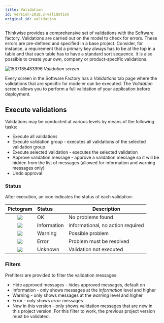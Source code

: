 ```yaml
---
title: Validation
id: version-2018.2-validation
original_id: validation
---
```


Thinkwise provides a comprehensive set of validations with the Software factory. Validations are carried out on the model to check for errors. These errors are pre-defined and specified in a base project. Consider, for instance, a requirement that a primary key always has to be at the top in a table and that each table has to have a standard sort sequence. It is also possible to create your own, company or product-specific validations.

![
1537185483996](../assets/sf/1537185483996.png)
*Validation screen*

Every screen in the Software Factory has a *Validations* tab page where the validations that are specific for modeler can be executed. The *Validation* screen allows you to perform a full validation of your application before deployment.

## Execute validations

Validations may be conducted at various levels by means of the following tasks:

- Execute all validations
- Execute validation group - executes all validations of the selected validation group
- Execute selected validation - executes the selected validation
- Approve validation message - approve a validation message so it will be hidden from the list of messages (allowed for information and warning messages only)
- Undo approval 

### Status

After execution, an icon indicates the status of each validation:

|           Pictogram            | Status      | Description                       |
| :----------------------------: | :---------- | --------------------------------- |
| ![](../assets/sf/image256.png) | OK          | No problems found                 |
| ![](../assets/sf/image257.png) | Information | Informational, no action required |
| ![](../assets/sf/image258.png) | Warning     | Possible problem                  |
| ![](../assets/sf/image259.png) | Error       | Problem must be resolved          |
| ![](../assets/sf/image260.png) | Unknown     | Validation not executed           |

### Filters

Prefilters are provided to filter the validation messages:

- Hide approved messages - hides approved messages, default on
- Information - only shows messages at the *information* level and higher 
- Warning - only shows messages at the *warning* level and higher
- Error - only shows *error* messages
- New in this version - only shows validation messages that are new in this project version. For this filter to work, the previous project version must be validated.
